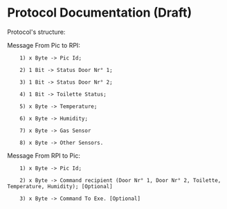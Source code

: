 # Protocol Documentation (Draft)

Protocol's structure:

Message From Pic to RPI:

        1) x Byte -> Pic Id;

        2) 1 Bit -> Status Door Nr° 1;

        3) 1 Bit -> Status Door Nr° 2;

        4) 1 Bit -> Toilette Status;

        5) x Byte -> Temperature;

        6) x Byte -> Humidity;

        7) x Byte -> Gas Sensor

        8) x Byte -> Other Sensors.

Message From RPI to Pic:

        1) x Byte -> Pic Id;

        2) x Byte -> Command recipient (Door Nr° 1, Door Nr° 2, Toilette, Temperature, Humidity); [Optional]

        3) x Byte -> Command To Exe. [Optional]